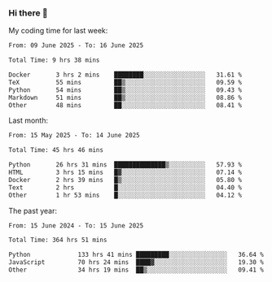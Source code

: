 ### Hi there 👋

My coding time for last week:

<!--START_SECTION:week-->

```txt
From: 09 June 2025 - To: 16 June 2025

Total Time: 9 hrs 38 mins

Docker       3 hrs 2 mins    ████████░░░░░░░░░░░░░░░░░   31.61 %
TeX          55 mins         ██▒░░░░░░░░░░░░░░░░░░░░░░   09.59 %
Python       54 mins         ██▒░░░░░░░░░░░░░░░░░░░░░░   09.43 %
Markdown     51 mins         ██▒░░░░░░░░░░░░░░░░░░░░░░   08.86 %
Other        48 mins         ██░░░░░░░░░░░░░░░░░░░░░░░   08.41 %
```

<!--END_SECTION:week-->

Last month:

<!--START_SECTION:month-->

```txt
From: 15 May 2025 - To: 14 June 2025

Total Time: 45 hrs 46 mins

Python       26 hrs 31 mins  ██████████████▒░░░░░░░░░░   57.93 %
HTML         3 hrs 15 mins   █▓░░░░░░░░░░░░░░░░░░░░░░░   07.14 %
Docker       2 hrs 39 mins   █▒░░░░░░░░░░░░░░░░░░░░░░░   05.80 %
Text         2 hrs           █░░░░░░░░░░░░░░░░░░░░░░░░   04.40 %
Other        1 hr 53 mins    █░░░░░░░░░░░░░░░░░░░░░░░░   04.12 %
```

<!--END_SECTION:month-->

The past year:

<!--START_SECTION:year-->

```txt
From: 15 June 2024 - To: 15 June 2025

Total Time: 364 hrs 51 mins

Python             133 hrs 41 mins █████████░░░░░░░░░░░░░░░░   36.64 %
JavaScript         70 hrs 24 mins  ████▓░░░░░░░░░░░░░░░░░░░░   19.30 %
Other              34 hrs 19 mins  ██▒░░░░░░░░░░░░░░░░░░░░░░   09.41 %
```

<!--END_SECTION:year-->
